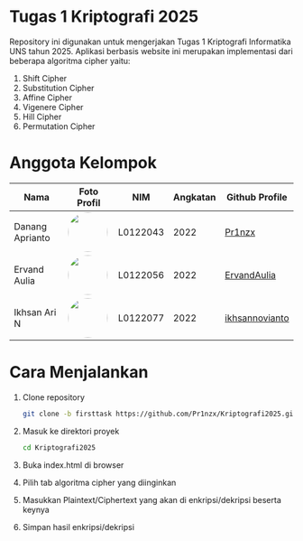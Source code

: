 # Tugas 1 Kriptografi 2025
Repository ini digunakan untuk mengerjakan Tugas 1 Kriptografi Informatika UNS tahun 2025. Aplikasi berbasis website ini merupakan implementasi dari beberapa algoritma cipher yaitu:
1. Shift Cipher
2. Substitution Cipher
3. Affine Cipher
4. Vigenere Cipher
5. Hill Cipher
6. Permutation Cipher

# Anggota Kelompok

| Nama                | Foto Profil                                               | NIM           | Angkatan    | Github Profile                      |
|---------------------|-----------------------------------------------------------|---------------|-------------|-------------------------------|
| Danang Aprianto   | <img src="https://github.com/Pr1nzx.png" width="70" style="border-radius:50%"> | L0122043    | 2022        |   <a href="https://github.com/Pr1nzx" target="_blank">Pr1nzx </a>           |
| Ervand Aulia    |  <img src="https://github.com/ErvandAulia.png" width="70" style="border-radius:50%">  | L0122056     | 2022        |  <a href="https://github.com/ErvandAulia" target="_blank">ErvandAulia </a>             |
| Ikhsan Ari N   |  <img src="https://github.com/ikhsannovianto.png" width="70" style="border-radius:50%">  | L0122077     | 2022        |    <a href="https://github.com/ikhsannovianto " target="_blank">ikhsannovianto </a>              |

# Cara Menjalankan
1. Clone repository
    ```bash
    git clone -b firsttask https://github.com/Pr1nzx/Kriptografi2025.git
    ```

2. Masuk ke direktori proyek
    ```bash
    cd Kriptografi2025
    ```

3. Buka index.html di browser

4. Pilih tab algoritma cipher yang diinginkan

5. Masukkan Plaintext/Ciphertext yang akan di enkripsi/dekripsi beserta keynya

6. Simpan hasil enkripsi/dekripsi